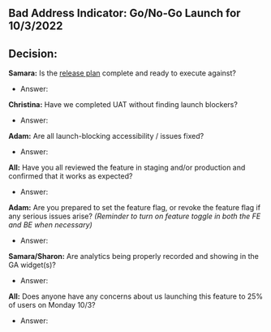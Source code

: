 ## Bad Address Indicator: Go/No-Go Launch for 10/3/2022

## Decision: 

**Samara:** Is the [release plan](https://github.com/department-of-veterans-affairs/va.gov-team/blob/master/products/identity-personalization/profile/contact-information/bad-address-indicator/product/release-plan.md) complete and ready to execute against?
- Answer: 

**Christina:** Have we completed UAT without finding launch blockers?
- Answer: 

**Adam:** Are all launch-blocking accessibility / issues fixed?
- Answer: 

**All:** Have you all reviewed the feature in staging and/or production and confirmed that it works as expected?
- Answer: 

**Adam:** Are you prepared to set the feature flag, or revoke the feature flag if any serious issues arise? _(Reminder to turn on feature toggle in both the FE and BE when necessary)_
- Answer: 

**Samara/Sharon:**  Are analytics being properly recorded and showing in the GA widget(s)?
- Answer: 

**All:** Does anyone have any concerns about us launching this feature to 25% of users on Monday 10/3?
- Answer: 
